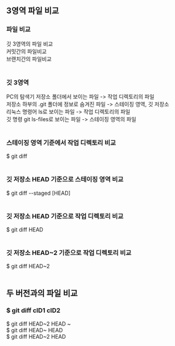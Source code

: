 ## 3영역 파일 비교

### 파일 비교
깃 3영역의 파일 비교<br>
커밋간의 파일비교<br>
브랜치간의 파일비교<br>
<br>

### 깃 3영역
PC의 탐색기 저장소 폴더에서 보이는 파일 -> 작업 디렉토리의 파일<br>
저장소 하부의 .git 폴더에 정보로 숨겨진 파일 -> 스테이징 영역, 깃 저장소<br>
리눅스 명령어 ls로 보이는 파일 -> 작업 디렉토리의 파일<br>
깃 명령 git ls-files로 보이는 파일 -> 스테이징 영역의 파일<br>
<br>

### 스테이징 영역 기준에서 작업 디렉토리 비교
$ git diff<br>
<br>

### 깃 저장소 HEAD 기준으로 스테이징 영역 비교
$ git diff --staged [HEAD]<br>
<br>

### 깃 저장소 HEAD 기준으로 작업 디렉토리 비교
$ git diff HEAD<br>
<br>

### 깃 저장소 HEAD~2 기준으로 작업 디렉토리 비교
$ git diff HEAD~2<br>
<br>

## 두 버전과의 파일 비교

### $ git diff clD1 clD2
$ git diff HEAD~2 HEAD ~<br>
$ git diff HEAD~ HEAD<br>
$ git diff HEAD~2 HEAD<br>
